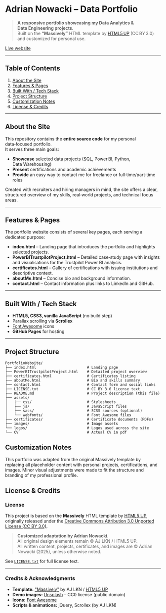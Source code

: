 # Adrian Nowacki – Data Portfolio

> **A responsive portfolio showcasing my Data Analytics & Data Engineering projects.**  
> Built on the **“Massively”** HTML template by [HTML5 UP](https://html5up.net/) (CC BY 3.0) and customized for personal use.

[Live website](https://nowackiadrian.github.io/PortfolioWebsite/)

---

## Table of Contents
1. [About the Site](#about-the-site)  
2. [Features &amp; Pages](#features--pages)  
3. [Built With / Tech Stack](#built-with--tech-stack)  
4. [Project Structure](#project-structure)  
5. [Customization Notes](#customization-notes)  
6. [License &amp; Credits](#license--credits)

---

## About the Site

This repository contains the **entire source code** for my personal data‑focused portfolio.  
It serves three main goals:

- **Showcase** selected data projects (SQL, Power BI, Python, Data Warehousing)  
- **Present** certifications and academic achievements  
- **Provide** an easy way to contact me for freelance or full‑time/part‑time roles

Created with recruiters and hiring managers in mind, the site offers a clear, structured overview of my skills, real‑world projects, and technical focus areas.

---

## Features & Pages

The portfolio website consists of several key pages, each serving a dedicated purpose:

- **index.html** – Landing page that introduces the portfolio and highlights selected projects.  
- **PowerBITrustpilotProject.html** – Detailed case‑study page with insights and visualisations for the Trustpilot Power BI analysis.  
- **certificates.html** – Gallery of certifications with issuing institutions and descriptive context.  
- **aboutMe.html** – Concise bio and background information.  
- **contact.html** – Contact information plus links to LinkedIn and GitHub.

---

## Built With / Tech Stack

- **HTML5, CSS3, vanilla JavaScript** (no build step)  
- Parallax scrolling via **Scrollex**  
- [Font Awesome](https://fontawesome.com/) icons  
- **GitHub Pages** for hosting

---

## Project Structure

```text
PortfolioWebsite/
├── index.html                       # Landing page
├── PowerBITrustpilotProject.html    # Detailed project overview
├── certificates.html                # Certificates listing
├── aboutMe.html                     # Bio and skills summary
├── contact.html                     # Contact form and social links
├── LICENSE.txt                      # CC BY 3.0 license text
├── README.md                        # Project description (this file)
├── assets/
│   ├── css/                         # Stylesheets
│   ├── js/                          # JavaScript files
│   ├── sass/                        # SCSS sources (optional)
│   └── webfonts/                    # Font Awesome files
├── certificates/                    # Certificate documents (PDFs)
├── images/                          # Image assets
└── logos/                           # Logos used across the site
└── CV                               # Actual CV in pdf 
```

## Customization Notes

This portfolio was adapted from the original Massively template by replacing all placeholder content with personal projects, certifications, and images. Minor visual adjustments were made to fit the structure and branding of my professional profile.

## License & Credits

### License

This project is based on the **Massively** HTML template by [HTML5 UP](https://html5up.net/massively), originally released under the [Creative Commons Attribution 3.0 Unported License (CC BY 3.0)](https://creativecommons.org/licenses/by/3.0/).

> **Customized adaptation by Adrian Nowacki.**  
> All original design elements remain © AJ LKN / HTML5 UP.  
> All written content, projects, certificates, and images are © Adrian Nowacki (2025), unless otherwise noted.

See [`LICENSE.txt`](LICENSE.txt) for full license text.

---

### Credits & Acknowledgments

- **Template:** ["Massively"](https://html5up.net/massively) by AJ LKN / [HTML5 UP](https://html5up.net)
- **Demo images:** [Unsplash](https://unsplash.com/) – CC0 license (public domain)
- **Icons:** [Font Awesome](https://fontawesome.com/)
- **Scripts & animations:** jQuery, Scrollex (by AJ LKN)


